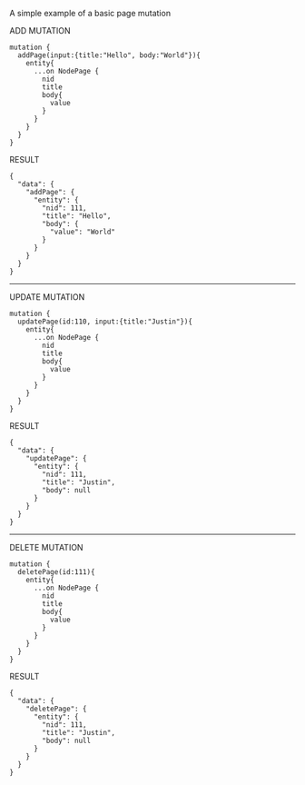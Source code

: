 A simple example of a basic page mutation



ADD MUTATION
```$xslt
mutation {
  addPage(input:{title:"Hello", body:"World"}){
    entity{
      ...on NodePage {
        nid
        title
        body{
          value
        }
      }
    }
  }
}

```

RESULT

```$xslt
{
  "data": {
    "addPage": {
      "entity": {
        "nid": 111,
        "title": "Hello",
        "body": {
          "value": "World"
        }
      }
    }
  }
}
```


---


UPDATE MUTATION

```$xslt
mutation {
  updatePage(id:110, input:{title:"Justin"}){
    entity{
      ...on NodePage {
        nid
        title
        body{
          value
        }
      }
    }
  }
}
```


RESULT
```$xslt
{
  "data": {
    "updatePage": {
      "entity": {
        "nid": 111,
        "title": "Justin",
        "body": null
      }
    }
  }
}
```


---


DELETE MUTATION
```$xslt
mutation {
  deletePage(id:111){
    entity{
      ...on NodePage {
        nid
        title
        body{
          value
        }
      }
    }
  }
}

```


RESULT

```$xslt
{
  "data": {
    "deletePage": {
      "entity": {
        "nid": 111,
        "title": "Justin",
        "body": null
      }
    }
  }
}
```
